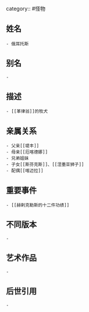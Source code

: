 category:: #怪物
## 姓名
	- 俄耳托斯
## 别名
	-
## 描述
	- [[革律翁]]的牧犬
## 亲属关系
	- 父亲[[堤丰]]
	- 母亲[[厄喀德娜]]
	- 兄弟姐妹
	- 子女[[斯芬克斯]]、[[涅墨亚狮子]]
	- 配偶[[喀迈拉]]
## 重要事件
	- [[赫剌克勒斯的十二件功绩]]
## 不同版本
	-
## 艺术作品
	-
## 后世引用
	-
